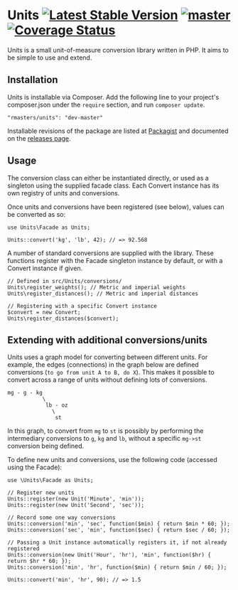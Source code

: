 # Units [![Latest Stable Version](https://poser.pugx.org/rmasters/units/v/stable.png)](https://packagist.org/packages/rmasters/units) [![master](https://travis-ci.org/rmasters/units.png?branch=master)](https://travis-ci.org/rmasters/units) [![Coverage Status](https://coveralls.io/repos/rmasters/units/badge.png)](https://coveralls.io/r/rmasters/units)

Units is a small unit-of-measure conversion library written in PHP. It aims to be simple to use and extend.

## Installation

Units is installable via Composer. Add the following line to your project's composer.json under the `require` section, and run `composer update`.

    "rmasters/units": "dev-master"

Installable revisions of the package are listed at [Packagist](#) and documented on the [releases page](#).

## Usage

The conversion class can either be instantiated directly, or used as a singleton using the supplied facade class. Each Convert instance has its own registry of units and conversions.

Once units and conversions have been registered (see below), values can be converted as so:

    use Units\Facade as Units;

    Units::convert('kg', 'lb', 42); // => 92.568

A number of standard conversions are supplied with the library. These functions register with the Facade singleton instance by default, or with a Convert instance if given.

    // Defined in src/Units/conversions/
    Units\register_weights(); // Metric and imperial weights
    Units\register_distances(); // Metric and imperial distances

    // Registering with a specific Convert instance
    $convert = new Convert;
    Units\register_distances($convert);

## Extending with additional conversions/units

Units uses a graph model for converting between different units. For example, the edges (connections) in the graph below are defined conversions (`to go from unit A to B, do X`). This makes it possible to convert across a range of units without defining lots of conversions.

    mg - g - kg
               \
                lb - oz
                  \
                   st

In this graph, to convert from `mg` to `st` is possibly by performing the intermediary conversions to `g`, `kg` and `lb`, without a specific `mg->st` conversion being defined.

To define new units and conversions, use the following code (accessed using the Facade):

    use \Units\Facade as Units;
    
    // Register new units
    Units::register(new Unit('Minute', 'min'));
    Units::register(new Unit('Second', 'sec'));

    // Record some one way conversions
    Units::conversion('min', 'sec', function($min) { return $min * 60; });
    Units::conversion('sec', 'min', function($sec) { return $sec / 60; });

    // Passing a Unit instance automatically registers it, if not already registered
    Units::conversion(new Unit('Hour', 'hr'), 'min', function($hr) { return $hr * 60; });
    Units::conversion('min', 'hr', function($min) { return $min / 60; });

    Units::convert('min', 'hr', 90); // => 1.5